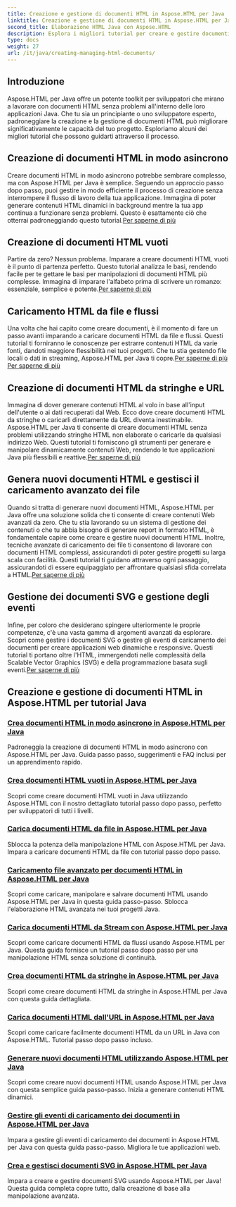 ```yaml
---
title: Creazione e gestione di documenti HTML in Aspose.HTML per Java
linktitle: Creazione e gestione di documenti HTML in Aspose.HTML per Java
second_title: Elaborazione HTML Java con Aspose.HTML
description: Esplora i migliori tutorial per creare e gestire documenti HTML usando Aspose.HTML per Java. Perfetto per gli sviluppatori Java che cercano guide dettagliate e passo dopo passo.
type: docs
weight: 27
url: /it/java/creating-managing-html-documents/
---
```

## Introduzione

Aspose.HTML per Java offre un potente toolkit per sviluppatori che mirano a lavorare con documenti HTML senza problemi all'interno delle loro applicazioni Java. Che tu sia un principiante o uno sviluppatore esperto, padroneggiare la creazione e la gestione di documenti HTML può migliorare significativamente le capacità del tuo progetto. Esploriamo alcuni dei migliori tutorial che possono guidarti attraverso il processo.

## Creazione di documenti HTML in modo asincrono

 Creare documenti HTML in modo asincrono potrebbe sembrare complesso, ma con Aspose.HTML per Java è semplice. Seguendo un approccio passo dopo passo, puoi gestire in modo efficiente il processo di creazione senza interrompere il flusso di lavoro della tua applicazione. Immagina di poter generare contenuti HTML dinamici in background mentre la tua app continua a funzionare senza problemi. Questo è esattamente ciò che otterrai padroneggiando questo tutorial.[Per saperne di più](./create-html-documents-async/)

## Creazione di documenti HTML vuoti

Partire da zero? Nessun problema. Imparare a creare documenti HTML vuoti è il punto di partenza perfetto. Questo tutorial analizza le basi, rendendo facile per te gettare le basi per manipolazioni di documenti HTML più complesse. Immagina di imparare l'alfabeto prima di scrivere un romanzo: essenziale, semplice e potente.[Per saperne di più](./create-empty-html-documents/)

## Caricamento HTML da file e flussi

 Una volta che hai capito come creare documenti, è il momento di fare un passo avanti imparando a caricare documenti HTML da file e flussi. Questi tutorial ti forniranno le conoscenze per estrarre contenuti HTML da varie fonti, dandoti maggiore flessibilità nei tuoi progetti. Che tu stia gestendo file locali o dati in streaming, Aspose.HTML per Java ti copre.[Per saperne di più](./load-html-documents-from-file/) [Per saperne di più](./load-html-documents-from-stream/)

## Creazione di documenti HTML da stringhe e URL

Immagina di dover generare contenuti HTML al volo in base all'input dell'utente o ai dati recuperati dal Web. Ecco dove creare documenti HTML da stringhe o caricarli direttamente da URL diventa inestimabile. Aspose.HTML per Java ti consente di creare documenti HTML senza problemi utilizzando stringhe HTML non elaborate o caricarle da qualsiasi indirizzo Web. Questi tutorial ti forniscono gli strumenti per generare e manipolare dinamicamente contenuti Web, rendendo le tue applicazioni Java più flessibili e reattive.[Per saperne di più](./create-html-documents-from-string/)

## Genera nuovi documenti HTML e gestisci il caricamento avanzato dei file

Quando si tratta di generare nuovi documenti HTML, Aspose.HTML per Java offre una soluzione solida che ti consente di creare contenuti Web avanzati da zero. Che tu stia lavorando su un sistema di gestione dei contenuti o che tu abbia bisogno di generare report in formato HTML, è fondamentale capire come creare e gestire nuovi documenti HTML. Inoltre, tecniche avanzate di caricamento dei file ti consentono di lavorare con documenti HTML complessi, assicurandoti di poter gestire progetti su larga scala con facilità. Questi tutorial ti guidano attraverso ogni passaggio, assicurandoti di essere equipaggiato per affrontare qualsiasi sfida correlata a HTML.[Per saperne di più](./generate-new-html-documents/)

## Gestione dei documenti SVG e gestione degli eventi

 Infine, per coloro che desiderano spingere ulteriormente le proprie competenze, c'è una vasta gamma di argomenti avanzati da esplorare. Scopri come gestire i documenti SVG o gestire gli eventi di caricamento dei documenti per creare applicazioni web dinamiche e responsive. Questi tutorial ti portano oltre l'HTML, immergendoti nelle complessità della Scalable Vector Graphics (SVG) e della programmazione basata sugli eventi.[Per saperne di più](./create-manage-svg-documents/)

## Creazione e gestione di documenti HTML in Aspose.HTML per tutorial Java
### [Crea documenti HTML in modo asincrono in Aspose.HTML per Java](./create-html-documents-async/)
Padroneggia la creazione di documenti HTML in modo asincrono con Aspose.HTML per Java. Guida passo passo, suggerimenti e FAQ inclusi per un apprendimento rapido.
### [Crea documenti HTML vuoti in Aspose.HTML per Java](./create-empty-html-documents/)
Scopri come creare documenti HTML vuoti in Java utilizzando Aspose.HTML con il nostro dettagliato tutorial passo dopo passo, perfetto per sviluppatori di tutti i livelli.
### [Carica documenti HTML da file in Aspose.HTML per Java](./load-html-documents-from-file/)
Sblocca la potenza della manipolazione HTML con Aspose.HTML per Java. Impara a caricare documenti HTML da file con tutorial passo dopo passo.
### [Caricamento file avanzato per documenti HTML in Aspose.HTML per Java](./advanced-file-loading-html-documents/)
Scopri come caricare, manipolare e salvare documenti HTML usando Aspose.HTML per Java in questa guida passo-passo. Sblocca l'elaborazione HTML avanzata nei tuoi progetti Java.
### [Carica documenti HTML da Stream con Aspose.HTML per Java](./load-html-documents-from-stream/)
Scopri come caricare documenti HTML da flussi usando Aspose.HTML per Java. Questa guida fornisce un tutorial passo dopo passo per una manipolazione HTML senza soluzione di continuità.
### [Crea documenti HTML da stringhe in Aspose.HTML per Java](./create-html-documents-from-string/)
Scopri come creare documenti HTML da stringhe in Aspose.HTML per Java con questa guida dettagliata.
### [Carica documenti HTML dall'URL in Aspose.HTML per Java](./load-html-documents-from-url/)
Scopri come caricare facilmente documenti HTML da un URL in Java con Aspose.HTML. Tutorial passo dopo passo incluso.
### [Generare nuovi documenti HTML utilizzando Aspose.HTML per Java](./generate-new-html-documents/)
Scopri come creare nuovi documenti HTML usando Aspose.HTML per Java con questa semplice guida passo-passo. Inizia a generare contenuti HTML dinamici.
### [Gestire gli eventi di caricamento dei documenti in Aspose.HTML per Java](./handle-document-load-events/)
Impara a gestire gli eventi di caricamento dei documenti in Aspose.HTML per Java con questa guida passo-passo. Migliora le tue applicazioni web.
### [Crea e gestisci documenti SVG in Aspose.HTML per Java](./create-manage-svg-documents/)
Impara a creare e gestire documenti SVG usando Aspose.HTML per Java! Questa guida completa copre tutto, dalla creazione di base alla manipolazione avanzata.
